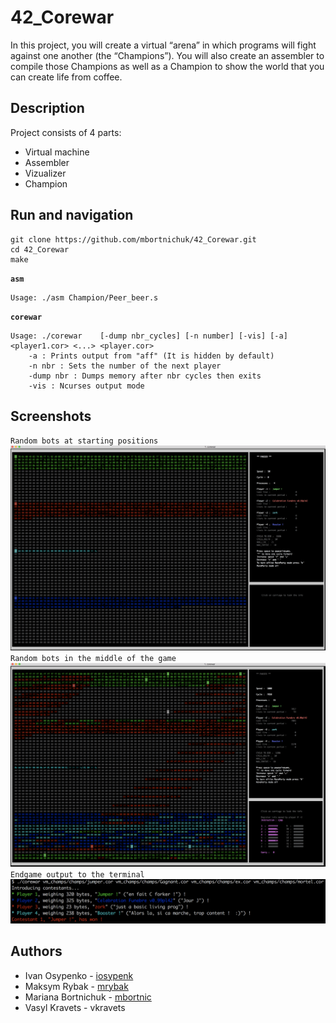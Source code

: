 # 42_Corewar
In this project, you will create a virtual “arena” in which programs will fight against one another (the “Champions”). You will also create an assembler to compile those Champions as well as a Champion to show the world that you can create life from coffee.

## Description
Project consists of 4 parts:
- Virtual machine
- Assembler
- Vizualizer
- Champion

## Run and navigation
```
git clone https://github.com/mbortnichuk/42_Corewar.git
cd 42_Corewar
make
```
**`asm`**
```
Usage: ./asm Champion/Peer_beer.s
```
**`corewar`**
```
Usage: ./corewar	[-dump nbr_cycles] [-n number] [-vis] [-a] <player1.cor> <...> <player.cor>
	-a : Prints output from "aff" (It is hidden by default)
	-n nbr : Sets the number of the next player
	-dump nbr : Dumps memory after nbr cycles then exits
	-vis : Ncurses output mode
```

## Screenshots
`Random bots at starting positions`
![foo](https://github.com/mbortnichuk/42_Corewar/blob/master/pictures/start.png "start")
`Random bots in the middle of the game`
![foo](https://github.com/mbortnichuk/42_Corewar/blob/master/pictures/middle.png "middle")
`Endgame output to the terminal`
![foo](https://github.com/mbortnichuk/42_Corewar/blob/master/pictures/end.png "end")


## Authors
- Ivan Osypenko - [iosypenk](https://github.com/iosypenk "iosypenk")
- Maksym Rybak - [mrybak](https://github.com/Hurubashi "mrybak")
- Mariana Bortnichuk - [mbortnic](https://github.com/mbortnichuk "mbortnic")
- Vasyl Kravets - vkravets
